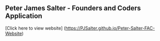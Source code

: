 ## Peter James Salter - Founders and Coders Application
[Click here to view website]
(https://PJSalter.github.io/Peter-Salter-FAC-Website)